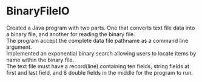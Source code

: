 # BinaryFileIO
Created a Java program with two parts. One that converts text file data into a binary file, and another for reading the binary file.  
The program accept the complete data file pathname as a command line argument.  
Implemented an exponential binary search allowing users to locate items by name within the binary file.  
The text file must have a record(line) containing ten fields, string fields at first and last field, and 8 double fields in the middle for the program to run.
